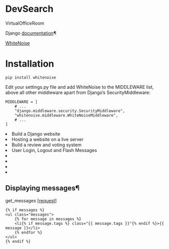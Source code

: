 # DevSearch
VirtualOfficeRoom


Django [documentation](https://docs.djangoproject.com/en/4.0/)¶


[WhiteNoise](http://whitenoise.evans.io/en/stable/)

# Installation

```pip install whitenoise```

Edit your settings.py file and add WhiteNoise to the MIDDLEWARE list, above all other middleware apart from Django’s SecurityMiddleware:
```
MIDDLEWARE = [
    # ...
    "django.middleware.security.SecurityMiddleware",
    "whitenoise.middleware.WhiteNoiseMiddleware",
    # ...
]
```


<li>Build a Django website
<li>Hosting a website on a live server
<li>Build a review and voting system
<li>User Login, Logout and Flash Messages
<li>
<li>
<li>
<li>




## Displaying messages¶


get_messages [[request]](https://docs.djangoproject.com/en/4.0/_modules/django/contrib/messages/api/#get_messages)
    
    
```
{% if messages %}
<ul class="messages">
    {% for message in messages %}
    <li{% if message.tags %} class="{{ message.tags }}"{% endif %}>{{ message }}</li>
    {% endfor %}
</ul>
{% endif %}
```
